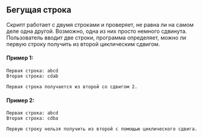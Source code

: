 ## Бегущая строка
Скрипт работает с двумя строками и проверяет, не равна ли на самом деле одна другой. Возможно, одна из них просто немного сдвинута.
Пользователь вводит две строки, программа определяет, можно ли первую строку получить из второй циклическим сдвигом.

#### Пример 1:
```
Первая строка: abcd
Вторая строка: cdab

Первая строка получается из второй со сдвигом 2.
```
#### Пример 2:
```
Первая строка: abcd
Вторая строка: cdba

Первую строку нельзя получить из второй с помощью циклического сдвига.
```
